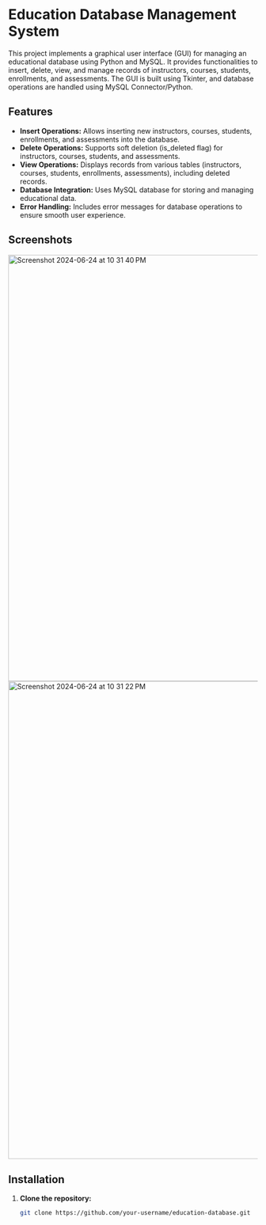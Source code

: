# Education Database Management System

This project implements a graphical user interface (GUI) for managing an educational database using Python and MySQL. It provides functionalities to insert, delete, view, and manage records of instructors, courses, students, enrollments, and assessments. The GUI is built using Tkinter, and database operations are handled using MySQL Connector/Python.

## Features

- **Insert Operations:** Allows inserting new instructors, courses, students, enrollments, and assessments into the database.
- **Delete Operations:** Supports soft deletion (is_deleted flag) for instructors, courses, students, and assessments.
- **View Operations:** Displays records from various tables (instructors, courses, students, enrollments, assessments), including deleted records.
- **Database Integration:** Uses MySQL database for storing and managing educational data.
- **Error Handling:** Includes error messages for database operations to ensure smooth user experience.

## Screenshots

<img width="862" alt="Screenshot 2024-06-24 at 10 31 40 PM" src="https://github.com/Abhigyan126/Learning-management-system/assets/108809711/4ed06310-0e3c-4359-9d26-567a2c8d8444">
<img width="966" alt="Screenshot 2024-06-24 at 10 31 22 PM" src="https://github.com/Abhigyan126/Learning-management-system/assets/108809711/aa6aea9c-0309-4292-ba3c-5193cb76bf19">


## Installation

1. **Clone the repository:**

   ```bash
   git clone https://github.com/your-username/education-database.git
